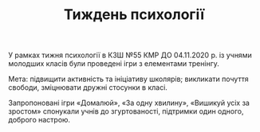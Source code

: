 ﻿---
title: Тиждень психології
---

У рамках тижня психології в КЗШ №55 КМР ДО 04.11.2020 р. із учнями молодших класів були проведені ігри з елементами тренінгу.

Мета: підвищити активність та ініціативу школярів; викликати почуття свободи, зміцнювати дружні стосунки в класі.

Запропоновані ігри «Домалюй», «За одну хвилину», «Вишикуй усіх за зростом» спонукали учнів до згуртованості, підтримки один одного, доброго настрою.

<slideshow></slideshow>
